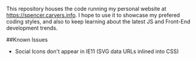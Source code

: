 This repository houses the code running my personal website at https://spencer.carvers.info. I hope to use it to showcase my prefered coding styles, and also to keep learning about the latest JS and Front-End development trends.

##Known Issues
* Social Icons don't appear in IE11 (SVG data URLs inlined into CSS)